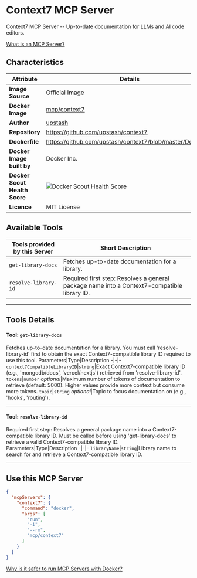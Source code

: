 # Context7 MCP Server

Context7 MCP Server -- Up-to-date documentation for LLMs and AI code editors.

[What is an MCP Server?](https://www.anthropic.com/news/model-context-protocol)

## Characteristics
Attribute|Details|
|-|-|
**Image Source**|Official Image
**Docker Image**|[mcp/context7](https://hub.docker.com/repository/docker/mcp/context7)
**Author**|[upstash](https://github.com/upstash)
**Repository**|https://github.com/upstash/context7
**Dockerfile**|https://github.com/upstash/context7/blob/master/Dockerfile
**Docker Image built by**|Docker Inc.
**Docker Scout Health Score**| ![Docker Scout Health Score](https://api.scout.docker.com/v1/policy/insights/org-image-score/badge/mcp/context7)
**Licence**|MIT License

## Available Tools
Tools provided by this Server|Short Description
-|-
`get-library-docs`|Fetches up-to-date documentation for a library.|
`resolve-library-id`|Required first step: Resolves a general package name into a Context7-compatible library ID.|

---
## Tools Details

#### Tool: **`get-library-docs`**
Fetches up-to-date documentation for a library. You must call 'resolve-library-id' first to obtain the exact Context7-compatible library ID required to use this tool.
Parameters|Type|Description
-|-|-
`context7CompatibleLibraryID`|`string`|Exact Context7-compatible library ID (e.g., 'mongodb/docs', 'vercel/nextjs') retrieved from 'resolve-library-id'.
`tokens`|`number` *optional*|Maximum number of tokens of documentation to retrieve (default: 5000). Higher values provide more context but consume more tokens.
`topic`|`string` *optional*|Topic to focus documentation on (e.g., 'hooks', 'routing').

---
#### Tool: **`resolve-library-id`**
Required first step: Resolves a general package name into a Context7-compatible library ID. Must be called before using 'get-library-docs' to retrieve a valid Context7-compatible library ID.
Parameters|Type|Description
-|-|-
`libraryName`|`string`|Library name to search for and retrieve a Context7-compatible library ID.

---
## Use this MCP Server

```json
{
  "mcpServers": {
    "context7": {
      "command": "docker",
      "args": [
        "run",
        "-i",
        "--rm",
        "mcp/context7"
      ]
    }
  }
}
```

[Why is it safer to run MCP Servers with Docker?](https://www.docker.com/blog/the-model-context-protocol-simplifying-building-ai-apps-with-anthropic-claude-desktop-and-docker/)
